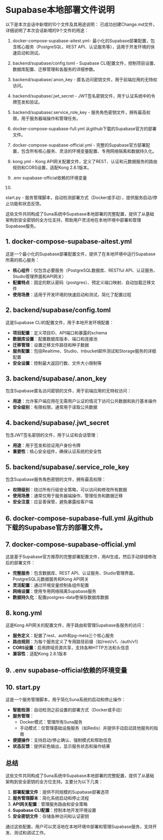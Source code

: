 # Supabase本地部署文件说明

以下是本次会话中新增的10个文件及其用途说明：
已成功创建Change.md文件，详细说明了本次会话新增的9个文件的用途：

1. 
   docker-compose-supabase-aitest.yml- 最小化的Supabase部署配置，包含核心服务（PostgreSQL、REST API、认证服务等），适用于开发环境的快速启动和测试。
2. 
   backend/supabase/config.toml - Supabase CLI配置文件，控制项目设置、数据库配置、迁移管理和各服务的详细参数。
3. 
   backend/supabase/.anon_key - 匿名访问密钥文件，用于前端应用的无特权访问。
4. 
   backend/supabase/.jwt_secret - JWT签名密钥文件，用于认证系统中的令牌签发和验证。
5. 
   backend/supabase/.service_role_key - 服务角色密钥文件，拥有最高权限，用于服务器端操作和管理任务。

6. docker-compose-supabase-full.yml   从github下载的Supabase官方的部署文件。
7. 
   docker-compose-supabase-official.yml - 完整的Supabase官方部署配置，包含所有核心服务、灵活的环境变量配置、专用网络隔离和数据持久化。
8. 
   kong.yml - Kong API网关配置文件，定义了REST、认证和元数据服务的路由规则和CORS设置，适配Kong 2.8.1版本。
9. .env  supabase-official依赖的环境变量 
10. 
   start.py - 服务管理脚本，自动检测部署方式（Docker或手动），提供服务启动/停止功能和状态反馈。

这些文件共同构成了Suna系统中Supabase本地部署的完整配置，提供了从基础架构到安全密钥的全方位支持，帮助用户灵活地在本地环境中部署和管理Supabase服务。



## 1. docker-compose-supabase-aitest.yml

这是一个最小化的Supabase部署配置文件，提供了在本地环境中运行Supabase所需的核心服务：

- **核心组件**：仅包含必要服务（PostgreSQL数据库、RESTful API、认证服务、Studio管理界面和API网关）
- **配置特点**：固定的默认密码（postgres）、预定义端口映射、自动加载迁移文件
- **使用场景**：适用于开发环境的快速启动和测试，简化了配置过程


## 2. backend/supabase/config.toml

这是Supabase CLI的配置文件，用于本地开发环境配置：

- **项目配置**：定义项目ID、API端口和暴露的schema
- **数据库设置**：配置数据库版本、端口和连接池
- **迁移管理**：设置迁移文件路径和种子数据
- **服务配置**：包括Realtime、Studio、Inbucket邮件测试和Storage服务的详细配置
- **安全设置**：控制最大返回行数、文件大小限制等

## 3. backend/supabase/.anon_key

包含Supabase匿名访问密钥的文件，用于前端应用的无特权访问：

- **用途**：允许客户端应用在无需用户认证的情况下访问公共数据和执行基本操作
- **安全级别**：有限权限，通常用于读取公共数据

## 4. backend/supabase/.jwt_secret

包含JWT签名密钥的文件，用于认证和会话管理：

- **用途**：用于签发和验证用户身份令牌
- **重要性**：核心安全组件，确保认证系统的安全性

## 5. backend/supabase/.service_role_key

包含Supabase服务角色密钥的文件，拥有最高权限：

- **权限级别**：绕过所有行级安全策略，可以访问和修改所有数据
- **使用场景**：通常仅用于服务器端操作、管理任务和数据迁移
- **安全注意**：应妥善保管，避免暴露给客户端


## 6. docker-compose-supabase-full.yml   从github下载的Supabase官方的部署文件。

## 7. docker-compose-supabase-official.yml

这是基于Supabase官方推荐的完整部署配置文件，用AI生成，然后手动排错修改后的部署文件：

- **完整服务**：包含数据库、REST API、认证服务、Studio管理界面、PostgreSQL元数据服务和Kong API网关
- **灵活配置**：通过环境变量控制各组件配置
- **网络设置**：使用专用网络隔离Supabase服务
- **数据持久化**：配置postgres-data卷保存数据库数据

## 8. kong.yml

这是Kong API网关的配置文件，用于路由和管理Supabase各服务的访问：

- **服务定义**：配置了rest、auth和pg-meta三个核心服务
- **路由规则**：为每个服务定义了专用路径前缀（如/rest/v1、/auth/v1）
- **CORS设置**：启用跨域资源共享，支持各种HTTP方法和头信息
- **兼容性**：适配Kong 2.8.1版本

## 9. .env  supabase-official依赖的环境变量 
## 10. start.py

这是一个服务管理脚本，用于简化Suna系统的启动和停止操作：

- **智能检测**：自动检测之前设置的部署方式（Docker或手动）
- **服务管理**：
  - Docker模式：管理所有Suna服务
  - 手动模式：仅管理基础设施服务（如Redis）并提供手动启动其他服务的指南
- **便捷操作**：支持启动/停止确认、强制模式和帮助信息
- **状态反馈**：提供彩色输出，显示服务状态和操作结果


## 总结

这些文件共同构成了Suna系统中Supabase本地部署的完整配置，提供了从基础架构到安全密钥的全方位支持。主要分为以下几类：

1. **部署配置文件**：提供不同规模的Supabase部署选项
2. **服务管理脚本**：简化系统启动和停止流程
3. **API网关配置**：管理服务路由和安全策略
4. **Supabase CLI配置**：控制本地开发环境设置
5. **安全密钥文件**：存储各种访问和认证密钥

通过这些配置，用户可以灵活地在本地环境中部署和管理Supabase服务，支持开发、测试和调试工作。